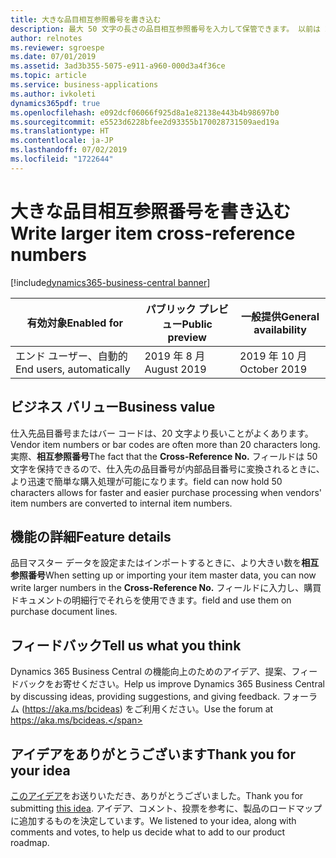 ```yaml
---
title: 大きな品目相互参照番号を書き込む
description: 最大 50 文字の長さの品目相互参照番号を入力して保管できます。 以前は 20 文字でした。
author: relnotes
ms.reviewer: sgroespe
ms.date: 07/01/2019
ms.assetid: 3ad3b355-5075-e911-a960-000d3a4f36ce
ms.topic: article
ms.service: business-applications
ms.author: ivkoleti
dynamics365pdf: true
ms.openlocfilehash: e092dcf06066f925d8a1e82138e443b4b98697b0
ms.sourcegitcommit: e5523d6228bfee2d93355b170028731509aed19a
ms.translationtype: HT
ms.contentlocale: ja-JP
ms.lasthandoff: 07/02/2019
ms.locfileid: "1722644"
---
```

# <a name="write-larger-item-cross-reference-numbers"></a><span data-ttu-id="69ac1-104">大きな品目相互参照番号を書き込む</span><span class="sxs-lookup"><span data-stu-id="69ac1-104">Write larger item cross-reference numbers</span></span>
[!include[dynamics365-business-central banner](../includes/dynamics365-business-central.md)]

| <span data-ttu-id="69ac1-105">有効対象</span><span class="sxs-lookup"><span data-stu-id="69ac1-105">Enabled for</span></span>    |  <span data-ttu-id="69ac1-106">パブリック プレビュー</span><span class="sxs-lookup"><span data-stu-id="69ac1-106">Public preview</span></span> | <span data-ttu-id="69ac1-107">一般提供</span><span class="sxs-lookup"><span data-stu-id="69ac1-107">General availability</span></span> | 
| ---------- | ---------- |---------- |
|<span data-ttu-id="69ac1-108">エンド ユーザー、自動的</span><span class="sxs-lookup"><span data-stu-id="69ac1-108">End users, automatically</span></span>|<span data-ttu-id="69ac1-109">2019 年 8 月</span><span class="sxs-lookup"><span data-stu-id="69ac1-109">August 2019</span></span>| <span data-ttu-id="69ac1-110">2019 年 10 月</span><span class="sxs-lookup"><span data-stu-id="69ac1-110">October 2019</span></span>|


## <a name="business-value"></a><span data-ttu-id="69ac1-111">ビジネス バリュー</span><span class="sxs-lookup"><span data-stu-id="69ac1-111">Business value</span></span>
<!-- bv start -->
<span data-ttu-id="69ac1-112">仕入先品目番号またはバー コードは、20 文字より長いことがよくあります。</span><span class="sxs-lookup"><span data-stu-id="69ac1-112">Vendor item numbers or bar codes are often more than 20 characters long.</span></span> <span data-ttu-id="69ac1-113">実際、**相互参照番号**</span><span class="sxs-lookup"><span data-stu-id="69ac1-113">The fact that the **Cross-Reference No.**</span></span> <span data-ttu-id="69ac1-114">フィールドは 50 文字を保持できるので、仕入先の品目番号が内部品目番号に変換されるときに、より迅速で簡単な購入処理が可能になります。</span><span class="sxs-lookup"><span data-stu-id="69ac1-114">field can now hold 50 characters allows for faster and easier purchase processing when vendors' item numbers are converted to internal item numbers.</span></span>
<!-- bv end -->



## <a name="feature-details"></a><span data-ttu-id="69ac1-115">機能の詳細</span><span class="sxs-lookup"><span data-stu-id="69ac1-115">Feature details</span></span>
<!--feature detail start -->
<span data-ttu-id="69ac1-116">品目マスター データを設定またはインポートするときに、より大きい数を**相互参照番号**</span><span class="sxs-lookup"><span data-stu-id="69ac1-116">When setting up or importing your item master data, you can now write larger numbers in the **Cross-Reference No.**</span></span> <span data-ttu-id="69ac1-117">フィールドに入力し、購買ドキュメントの明細行でそれらを使用できます。</span><span class="sxs-lookup"><span data-stu-id="69ac1-117">field and use them on purchase document lines.</span></span>
<!--feature detail end -->








## <a name="tell-us-what-you-think"></a><span data-ttu-id="69ac1-118">フィードバック</span><span class="sxs-lookup"><span data-stu-id="69ac1-118">Tell us what you think</span></span>
<span data-ttu-id="69ac1-119">Dynamics 365 Business Central の機能向上のためのアイデア、提案、フィードバックをお寄せください。</span><span class="sxs-lookup"><span data-stu-id="69ac1-119">Help us improve Dynamics 365 Business Central by discussing ideas, providing suggestions, and giving feedback.</span></span> <span data-ttu-id="69ac1-120">フォーラム (https://aka.ms/bcideas) をご利用ください。</span><span class="sxs-lookup"><span data-stu-id="69ac1-120">Use the forum at https://aka.ms/bcideas.</span></span>



## <a name="thank-you-for-your-idea"></a><span data-ttu-id="69ac1-121">アイデアをありがとうございます</span><span class="sxs-lookup"><span data-stu-id="69ac1-121">Thank you for your idea</span></span>
<span data-ttu-id="69ac1-122">[このアイデア](https://experience.dynamics.com/ideas/idea/?ideaid=ed1ed8f8-bf23-e911-9461-0003ff68d30d)をお送りいただき、ありがとうございました。</span><span class="sxs-lookup"><span data-stu-id="69ac1-122">Thank you for submitting [this idea](https://experience.dynamics.com/ideas/idea/?ideaid=ed1ed8f8-bf23-e911-9461-0003ff68d30d).</span></span> <span data-ttu-id="69ac1-123">アイデア、コメント、投票を参考に、製品のロードマップに追加するものを決定しています。</span><span class="sxs-lookup"><span data-stu-id="69ac1-123">We listened to your idea, along with comments and votes, to help us decide what to add to our product roadmap.</span></span>